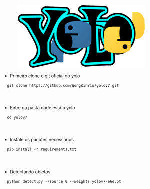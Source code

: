
<p align="center">
<img src="https://raw.githubusercontent.com/goktug97/PyYOLO/master/pyyologo.png" alt="yolo" height="200" Weight
="auto">
</p>

  - Primeiro clone o git oficial do yolo 

``` 
  git clone https://github.com/WongKinYiu/yolov7.git
  
```
#
 - Entre na pasta onde está o yolo 

```
  cd yolov7
  
```
#
 - Instale os pacotes necessarios

```
  pip install -r requirements.txt
  
```
#

- Detectando objetos

<!--
```
  python detect.py --weights yolov7-e6e.pt --source ./man_cafe.jpg
  
```
-->
```
  python detect.py --source 0 --weights yolov7-e6e.pt
  
```
